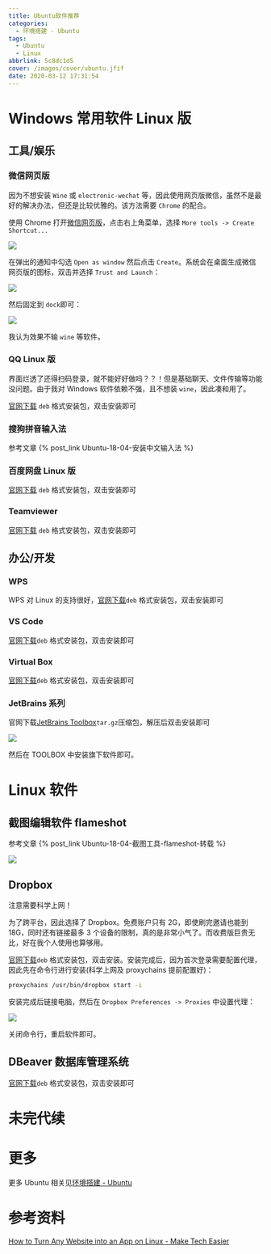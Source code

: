 ```yaml
---
title: Ubuntu软件推荐
categories:
  - 环境搭建 - Ubuntu
tags:
  - Ubuntu
  - Linux
abbrlink: 5c8dc1d5
cover: /images/cover/ubuntu.jfif
date: 2020-03-12 17:31:54
---
```



# Windows 常用软件 Linux 版

## 工具/娱乐

### 微信网页版

因为不想安装 `Wine` 或 `electronic-wechat` 等，因此使用网页版微信，虽然不是最好的解决办法，但还是比较优雅的。该方法需要 `Chrome` 的配合。

使用 Chrome 打开[微信网页版](https://wx.qq.com)，点击右上角菜单，选择 `More tools -> Create Shortcut...`

![](/images/Ubuntu软件推荐/2020-03-12-16-47-00.png)

在弹出的通知中勾选 `Open as window` 然后点击 `Create`。系统会在桌面生成微信网页版的图标，双击并选择 `Trust and Launch`：

![](/images/Ubuntu软件推荐/2020-03-12-16-52-03.png)

然后固定到 `dock`即可：

![](/images/Ubuntu软件推荐/2020-03-12-16-55-16.png)

我认为效果不输 `wine` 等软件。

### QQ Linux 版

界面烂透了还得扫码登录，就不能好好做吗？？！但是基础聊天、文件传输等功能没问题。由于我对 Windows 软件依赖不强，且不想装 `wine`，因此凑和用了。

[官网下载](https://im.qq.com/linuxqq/download.html) `deb` 格式安装包，双击安装即可

### 搜狗拼音输入法

参考文章 {% post_link Ubuntu-18-04-安装中文输入法 %}

### 百度网盘 Linux 版

[官网下载](https://pan.baidu.com/download) `deb` 格式安装包，双击安装即可

### Teamviewer

[官网下载](https://www.teamviewer.cn/cn/download/linux/) `deb` 格式安装包，双击安装即可

## 办公/开发

### WPS

WPS 对 Linux 的支持很好，[官网下载](https://wps.cn/product/wpslinux/)`deb` 格式安装包，双击安装即可

### VS Code

[官网下载](https://code.visualstudio.com/Donload)`deb` 格式安装包，双击安装即可

### Virtual Box

[官网下载](https://www.virtualbox.org/wiki/Linux_Downloads)`deb` 格式安装包，双击安装即可

### JetBrains 系列

官网下载[JetBrains Toolbox](https://www.jetbrains.com/zh-cn/toolbox-app/)`tar.gz`压缩包，解压后双击安装即可

![](/images/Ubuntu软件推荐/2020-03-13-15-38-42.png)

然后在 TOOLBOX 中安装旗下软件即可。

# Linux 软件

## 截图编辑软件 flameshot

参考文章 {% post_link Ubuntu-18-04-截图工具-flameshot-转载 %}

![](/images/Ubuntu-18-04-截图工具-flameshot-转载/2020-03-12-15-49-30.png)

## Dropbox

注意需要科学上网！

为了跨平台，因此选择了 Dropbox。免费账户只有 2G，即使刷完邀请也能到 18G，同时还有链接最多 3 个设备的限制，真的是非常小气了。而收费版巨贵无比，好在我个人使用也算够用。

[官网下载](https://dropbox.com/install?os=lnx)`deb` 格式安装包，双击安装。安装完成后，因为首次登录需要配置代理，因此先在命令行进行安装(科学上网及 proxychains 提前配置好)：

```bash
proxychains /usr/bin/dropbox start -i
```

安装完成后链接电脑，然后在 `Dropbox Preferences -> Proxies` 中设置代理：

![](/images/Ubuntu软件推荐/2020-03-12-17-07-15.png)

关闭命令行，重启软件即可。

## DBeaver 数据库管理系统

[官网下载](https://dbeaver.io/download/)`deb` 格式安装包，双击安装即可

# 未完代续

# 更多

更多 Ubuntu 相关见[环境搭建 - Ubuntu](/categories/环境搭建-Ubuntu/)

# 参考资料

[How to Turn Any Website into an App on Linux - Make Tech Easier](https://www.maketecheasier.com/turn-website-to-app-linux/)